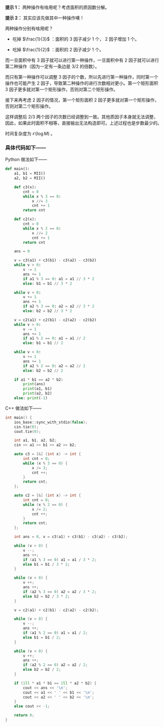 **提示 1：** 两种操作有啥用呢？考虑面积的质因数分解。

**提示 2：** 其实应该先做其中一种操作噢！

两种操作分别有啥用呢？

- 吃掉 $\frac{1}{3}$ ：面积的 $3$ 因子减少 $1$ 个， $2$ 因子增加 $1$ 个。

- 吃掉 $\frac{1}{2}$ ：面积的 $2$ 因子减少 $1$ 个。

而一旦面积中有 $3$ 因子就可以进行第一种操作，一旦面积中有 $2$ 因子就可以进行第二种操作（因为一定有一条边是 $3/2$ 的倍数）。

而只有第一种操作可以调整 $3$ 因子的个数，所以先进行第一种操作，同时第一个操作也可能产生 $2$ 因子，导致第二种操作的进行次数相对更小。第一个矩形面积 $3$ 因子更多就对第一个矩形操作，否则对第二个矩形操作。

接下来再考虑 $2$ 因子的情况，第一个矩形面积 $2$ 因子更多就对第一个矩形操作，否则对第二个矩形操作。

这样调整后 $2/3$ 两个因子的次数已经调整到一致。其他质因子本身就无法调整，因此，如果此时面积不相等，直接输出无法构造即可。上述过程也是步数最少的。

时间复杂度为 $\mathcal{O}(\log M)$ 。

### 具体代码如下——

Python 做法如下——

```Python []
def main():
    a1, b1 = MII()
    a2, b2 = MII()

    def c3(x):
        cnt = 0
        while x % 3 == 0:
            x //= 3
            cnt += 1
        return cnt

    def c2(x):
        cnt = 0
        while x % 2 == 0:
            x //= 2
            cnt += 1
        return cnt

    ans = 0

    v = c3(a1) + c3(b1) - c3(a2) - c3(b2)
    while v > 0:
        v -= 1
        ans += 1
        if a1 % 3 == 0: a1 = a1 // 3 * 2
        else: b1 = b1 // 3 * 2

    while v < 0:
        v += 1
        ans += 1
        if a2 % 3 == 0: a2 = a2 // 3 * 2
        else: b2 = b2 // 3 * 2

    v = c2(a1) + c2(b1) - c2(a2) - c2(b2)
    while v > 0:
        v -= 1
        ans += 1
        if a1 % 2 == 0: a1 = a1 // 2
        else: b1 = b1 // 2

    while v < 0:
        v += 1
        ans += 1
        if a2 % 2 == 0: a2 = a2 // 2
        else: b2 = b2 // 2

    if a1 * b1 == a2 * b2:
        print(ans)
        print(a1, b1)
        print(a2, b2)
    else: print(-1)
```

C++ 做法如下——

```cpp []
int main() {
    ios_base::sync_with_stdio(false);
    cin.tie(0);
    cout.tie(0);

    int a1, b1, a2, b2;
    cin >> a1 >> b1 >> a2 >> b2;

    auto c3 = [&] (int x) -> int {
        int cnt = 0;
        while (x % 3 == 0) {
            x /= 3;
            cnt ++;
        }
        return cnt;
    };

    auto c2 = [&] (int x) -> int {
        int cnt = 0;
        while (x % 2 == 0) {
            x /= 2;
            cnt ++;
        }
        return cnt;
    };

    int ans = 0, v = c3(a1) + c3(b1) - c3(a2) - c3(b2);

    while (v > 0) {
        v --;
        ans ++;
        if (a1 % 3 == 0) a1 = a1 / 3 * 2;
        else b1 = b1 / 3 * 2;
    }

    while (v < 0) {
        v ++;
        ans ++;
        if (a2 % 3 == 0) a2 = a2 / 3 * 2;
        else b2 = b2 / 3 * 2;
    }

    v = c2(a1) + c2(b1) - c2(a2) - c2(b2);

    while (v > 0) {
        v --;
        ans ++;
        if (a1 % 2 == 0) a1 = a1 / 2;
        else b1 = b1 / 2;
    }

    while (v < 0) {
        v ++;
        ans ++;
        if (a2 % 2 == 0) a2 = a2 / 2;
        else b2 = b2 / 2;
    }

    if (1ll * a1 * b1 == 1ll * a2 * b2) {
        cout << ans << '\n';
        cout << a1 << ' ' << b1 << '\n';
        cout << a2 << ' ' << b2 << '\n';
    }
    else cout << -1;

    return 0;
}
```
